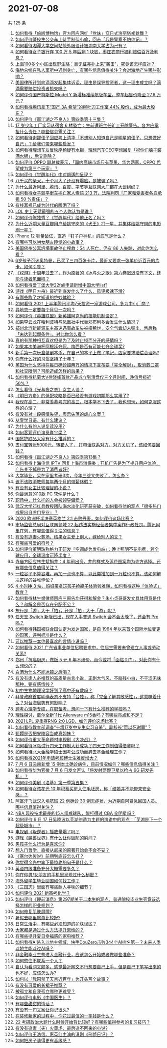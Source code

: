 # 2021-07-08

共 125 条

<!-- BEGIN -->
<!-- 最后更新时间 Thu Jul 08 2021 15:01:30 GMT+0800 (China Standard Time) -->

1. [如何看待「旅顺博物馆」官方回应网红「党妹」穿日式洛丽塔裙跳舞？](https://www.zhihu.com/question/470365349)
2. [如何评价警校生公交车上徒手制伏小偷，回击「我是警察不怕你记」？](https://www.zhihu.com/question/470605067)
3. [如何看待湘潭大学空间站舱外服设计被湖南大学占为己有？](https://www.zhihu.com/question/470753814)
4. [如何看待女子银行存 100 万 5 年后剩 1
   块钱，枣庄农商行被判赔偿百万及利息？](https://www.zhihu.com/question/470516692)
5. [上海100多个小区出现野生貉：毫无征兆扑上来"袭击"，究竟该怎样应对？](https://www.zhihu.com/question/470241442)
6. [海地总统在私人寓所中遇刺身亡，有哪些信息值得关注？会对海地产生哪些影响？](https://www.zhihu.com/question/470711943)
7. [美国律所计划向滴滴发起集体诉讼，理由是误导投资者，这一理由成立吗？滴滴需要赔偿投资者损失吗？](https://www.zhihu.com/question/470474222)
8. [如何评价国产特斯拉 Model Y 新增标准续航版车型，整车起售价降至 27.6
   万元？](https://www.zhihu.com/question/470843237)
9. [如何看待腾讯拿下“国产 3A 希望”的柳叶刀工作室 44%
   股份，成为最大股东？](https://www.zhihu.com/question/470251383)
10. [如何评价《画江湖之不良人》第四季第十三集？](https://www.zhihu.com/question/469383435)
11. [17 岁少年工厂实习从宿舍 6
    楼坠亡：生前遭班主任旷工开除警告。各方应承担什么责任？哪些信息需关注？](https://www.zhihu.com/question/470625415)
12. [如何看待谢娜侄子回应考上清华「不想别人知道自己是明星的侄子，只想做好自己」？给我们带来哪些启发？](https://www.zhihu.com/question/470425395)
13. [如何看待理想车友反映座椅疑有水银，理想汽车CEO李想回复「祝你们脑子装满水银」，后又删除？](https://www.zhihu.com/question/470245809)
14. [如何评价 OPPO 副总裁表示，「国内高端市场只有苹果、华为两家，OPPO
    希望成为第三个玩家」？](https://www.zhihu.com/question/470535816)
15. [如何评价《觉醒年代》中对胡适的呈现？](https://www.zhihu.com/question/468614445)
16. [八千买的柴犬，十个月大了还没有爆脸，是被骗了吗？](https://www.zhihu.com/question/353006075)
17. [为什么最近阿里、腾讯、百度、字节等互联网大厂都在大谈组织？](https://www.zhihu.com/question/470739484)
18. [如何看待女子骑平衡车摔亡家人索赔 213 万，法院判罚「厂家和受害者各自承担 50
    %责任」？](https://www.zhihu.com/question/470594828)
19. [有线耳机已成为时代的眼泪了吗？](https://www.zhihu.com/question/469440223)
20. [LOL 史上天赋最强的五个人你认为是谁？](https://www.zhihu.com/question/468616877)
21. [如何评价陈独秀？《觉醒年代》给他正名了吗？](https://www.zhihu.com/question/464396867)
22. [为什么近期大量豆瓣用户给姚守岗的《犬王》打一星，并集体给姚守岗的电影刷一星？](https://www.zhihu.com/question/470166955)
23. [iPhone 12 销量破亿，直追「钉子户神机」的底气是什么？](https://www.zhihu.com/question/469976462)
24. [有哪些可以哄女朋友睡觉的小故事？](https://www.zhihu.com/question/264824222)
25. [美国佛州公寓坍塌事故停止搜救：54 人死亡，仍有 86
    人失踪，对此你怎么看？](https://www.zhihu.com/question/470820913)
26. [6岁孩子沉迷奥特曼，已买了三四百张卡片，最近又要求一张单价近百元的片卡，如何引导？](https://www.zhihu.com/question/470324621)
27. [《权游》十周年过去了，作为原著的《冰与火之歌》第六卷迟迟没有下文，还能与读者见面吗？](https://www.zhihu.com/question/460647766)
28. [如何看待爱丁堡大学22fall申请新增中国大学list?](https://www.zhihu.com/question/470776808)
29. [游戏《明日方舟》最近到底发什么了什么，风评极速下滑?](https://www.zhihu.com/question/470071940)
30. [有哪些跑了才知道的绝妙体验？](https://www.zhihu.com/question/470573894)
31. [如何看待 2021
    上半年腾讯平均7天投资一家游戏公司，多为中小厂商？](https://www.zhihu.com/question/470225729)
32. [异地恋一定要每个月见一次吗？](https://www.zhihu.com/question/459310231)
33. [如何评价《英雄联盟》新英雄阿克尚的技能机制设定？](https://www.zhihu.com/question/470767561)
34. [如果李云龙在哈利波特与凤凰社中代替邓布利多会发生什么情况？](https://www.zhihu.com/question/308905760)
35. [郑州北汽新能源车主高速遇事故车头被撞稀烂，安全气囊却未弹出，售后称「未达到起爆条件」，对此你怎么看？](https://www.zhihu.com/question/470624036)
36. [真的有那种相互喜欢但是为了及时止损而分开的感情吗？](https://www.zhihu.com/question/423434356)
37. [如果本次美洲杯阿根廷夺冠，梅西是否有可能七夺金球奖?](https://www.zhihu.com/question/469025291)
38. [新手第一次玩盒装剧本杀，在自己的本子上做了笔记，店家要求赔偿合理吗?](https://www.zhihu.com/question/470003546)
39. [你有什么好的习惯坚持了十年？](https://www.zhihu.com/question/453783511)
40. [英国为什么坚持在每日确诊超两万的情况下宣布要「完全解封」，取消戴口罩和社交限制？可能造成怎样的后果？](https://www.zhihu.com/question/470082644)
41. [如何看待私募大V徐晓峰首款产品成立到清盘仅三个月时间，净值亏损近
    50%？](https://www.zhihu.com/question/470665476)
42. [怎么看待《光与夜之恋》女主人设？](https://www.zhihu.com/question/466812253)
43. [《明日方舟》的低配攻略是否已经没有游戏初期那么实用了?](https://www.zhihu.com/question/470257789)
44. [我现在高二，非常羡慕考完的高三，根本学不下去了，我也想玩，如何克服这样的心理？](https://www.zhihu.com/question/463931205)
45. [有没有对一段感情失望，表示失落的虐心文案？](https://www.zhihu.com/question/459513700)
46. [从零学日语，有什么建议？](https://www.zhihu.com/question/368169398)
47. [为什么有的人说复读没用?](https://www.zhihu.com/question/467114805)
48. [如何客观评价演员肖宇梁？](https://www.zhihu.com/question/470618839)
49. [国货护肤品大家有什么推荐的？](https://www.zhihu.com/question/20867294)
50. [支付宝转账5000元，转错人了，
    打电话联系对方，对方关机了，该如何要回钱？](https://www.zhihu.com/question/351571558)
51. [如何看待《画江湖之不良人》第四季第13集？](https://www.zhihu.com/question/469384925)
52. [如何看待上海电信 IPTV
    回复上海市消保委：开机广告是为了提升用户体验，广告关不掉是为了消费者好?](https://www.zhihu.com/question/470272548)
53. [大学毕业，呆在家里考研3次，今年三战又失败了，怎么办？](https://www.zhihu.com/question/41692093)
54. [该不该取消教师每年两个月的带薪休假？](https://www.zhihu.com/question/470469068)
55. [有没有女主比较理智的小说？](https://www.zhihu.com/question/364191258)
56. [你最满意的10款 PC 软件是什么？](https://www.zhihu.com/question/469450888)
57. [职场中，什么样的人会被领导偏爱？](https://www.zhihu.com/question/470177228)
58. [武汉大学邓红兵教授团队海水淡化研究获突破，如何看待他的观点「很多热门成果出自冷门专业」？](https://www.zhihu.com/question/470617704)
59. [2020 欧洲杯半决赛英格兰 2:1
    击败丹麦，如何评价这场比赛？](https://www.zhihu.com/question/470791571)
60. [市场监管总局对互联网领域 22
    起违法实施经营者集中案作行政处罚，腾讯阿里在列，有哪些值得关注的信息？](https://www.zhihu.com/question/470683009)
61. [有没有追妻火葬场，结果女主爱上别人，嫁给别人的文？](https://www.zhihu.com/question/429604224)
62. [有哪些可爱的符号？](https://www.zhihu.com/question/314270796)
63. [如何评价董明珠称格力正研发「空调成为发电站」：晚上照明不花电费，若全球应用，全球温度可降半度？](https://www.zhihu.com/question/470429897)
64. [寺庙方回应林生斌捐井：4
    年前出资，井的样式及莲花图案均为寺方选择。还有哪些信息值得关注？](https://www.zhihu.com/question/470587142)
65. [一粒谷子不算谷堆，再加一点也不算，以此类推加到一万粒也不算，该如何解决这样的谷堆悖论？](https://www.zhihu.com/question/455083603)
66. [4 小时挣 3
    块，妈妈带贪玩孩子捡瓶子体验钱难赚，如何看待这种「体验式」教育？](https://www.zhihu.com/question/470535137)
67. [如何看待林生斌律师回应三原告均获得和解金？朱小贞哥哥发文具体用意是什么？和解金是否存在分配不公？](https://www.zhihu.com/question/469903790)
68. [旅行是「游」大于「拍」，还是「拍」大于「游」呢？](https://www.zhihu.com/question/466295652)
69. [任天堂 Switch 新版已出，现在入手普通 Switch 会不会太晚了，还会有 Pro
    吗？](https://www.zhihu.com/question/425260879)
70. [如何看待韩国被联合国认定为发达国家，是自 1964
    年以来首个国际地位变更的国家，评判标准是什么？](https://www.zhihu.com/question/470588614)
71. [可以推荐一本你最喜欢的言情小说吗？](https://www.zhihu.com/question/362997236)
72. [如何看待 2021
    广东省事业单位招聘要求中，往届生需要未曾建立人事或劳动关系?](https://www.zhihu.com/question/470133715)
73. [郑州「抗癌厨房」做饭 5 元 6
    年不涨价，而今或将「面临关门」，对此你有什么想说的？](https://www.zhihu.com/question/470452348)
74. [白酒为什么不能冰镇之后喝？](https://www.zhihu.com/question/468514487)
75. [有没有逢人必推荐的高质量古言小说，正剧大气风，不脑残小白，不干涩无味那种，要有感情线？](https://www.zhihu.com/question/460403091)
76. [初中生物地理没学好到了高中还有救吗？](https://www.zhihu.com/question/460729717)
77. [拜登政府首度明确表态不支持「台独」，称「完全了解其敏感性」，这意味着什么？对台海局势有何影响？](https://www.zhihu.com/question/470580147)
78. [跨考心理学专硕，在职备考，想问一下有什么推荐的学校吗？](https://www.zhihu.com/question/457460535)
79. [理性探讨，戴尔全新11代 Alienware
    m15香吗？有哪些亮点和不足？](https://www.zhihu.com/question/459366400)
80. [2021 LPL 夏季赛RNG 2:0
    LGD，如何评价这场比赛？](https://www.zhihu.com/question/470681114)
81. [如何看待教育部调查“十堰17岁中专生实习自杀”，副校长“愿以死谢罪”？](https://www.zhihu.com/question/470564757)
82. [甄嬛是否把安陵容当成真姐妹？](https://www.zhihu.com/question/389216009)
83. [如何评价重大革命题材电视剧《大决战》？](https://www.zhihu.com/question/465754119)
84. [如何看待冰岛试行四天工作制大获成功？四天工作制值得借鉴吗？](https://www.zhihu.com/question/470410629)
85. [如何看待北大金融学硕士因考公成功而辞去基金经理工作？](https://www.zhihu.com/question/470568734)
86. [如何看待2021年申请考核博士生难度增大？](https://www.zhihu.com/question/430374942)
87. [7 月 6 日云南新增 15
    例本土确诊病例，目前情况如何？哪些信息值得关注？](https://www.zhihu.com/question/470575819)
88. [如何看待华为官微 7 月 6 日发文否认「将发射两颗卫星以抢占 6G
    研发先机」？](https://www.zhihu.com/question/470367051)
89. [如何评价美剧《洛基》第一季第五集？](https://www.zhihu.com/question/469082564)
90. [如何看待女孩花光 10
    年积蓄买房入住毛坯房，称「结婚并不能带来安全感」？](https://www.zhihu.com/question/470358346)
91. [阿富汗飞武汉入境航班 22 例确诊 30
    例无症状，为近期自阿紧急回国人员。哪些信息值得关注？](https://www.zhihu.com/question/470593519)
92. [NBA 现役技术最差的15人组成球队，能打得过 CBA
    全明星吗？](https://www.zhihu.com/question/467877445)
93. [如何评价 6 月 17
    日吴晓波以芜湖创造为主题的演讲中的观点：「芜湖是下一个超级城市」？](https://www.zhihu.com/question/466274708)
94. [电视剧《叛逆者》播放量爆了吗？](https://www.zhihu.com/question/468364234)
95. [游戏《魔兽世界》有什么让你破防的瞬间？](https://www.zhihu.com/question/466341366)
96. [男孩子什么行为是喜欢你?](https://www.zhihu.com/question/459337094)
97. [想入门哲学，直接从尼采的原著开始会不会不妥？](https://www.zhihu.com/question/465167597)
98. [《塞尔达传说》前期到底该怎么打？](https://www.zhihu.com/question/444332434)
99. [你觉得余光中笔下最惊艳的句子是什么？](https://www.zhihu.com/question/440817750)
100. [英语四级准备充分大概需要多久？](https://www.zhihu.com/question/293706213)
101. [你在你男/女朋友的手机里发现过什么秘密？](https://www.zhihu.com/question/309282780)
102. [海外留学生毕业回国如何找工作？](https://www.zhihu.com/question/267051114)
103. [《三国志》里面有哪些耐人寻味的细节？](https://www.zhihu.com/question/48084045)
104. [如何评价 2021 新高考化学？](https://www.zhihu.com/question/463845980)
105. [如何评价《睡前消息》第297期关于二本生的观点，普通院校毕业生究竟该选择怎样的职业规划？](https://www.zhihu.com/question/470490474)
106. [如何修复肌肤屏障?](https://www.zhihu.com/question/318814504)
107. [暑假去哪里旅游比较好?](https://www.zhihu.com/question/465756199)
108. [日常生活中，有哪些必须知道的护肤误区？](https://www.zhihu.com/question/467117508)
109. [大家都是通过什么方法提升思维的？](https://www.zhihu.com/question/468908005)
110. [有哪些提升夏日幸福感的家电推荐？](https://www.zhihu.com/question/333879590)
111. [如何看待AI杀入斗地主领域，快手DouZero击败344个AI排名第一？未来人类斗地主能斗过AI吗？](https://www.zhihu.com/question/470431274)
112. [非金融毕业生想进入金融行业，应该怎么开始或者做哪些准备？](https://www.zhihu.com/question/34945971)
113. [如何憋住不联系一个人？](https://www.zhihu.com/question/417595335)
114. [自认为看网文颇多，感觉最近网文不行想要自己上手，但是自己下笔写出来的也不好，应该怎么办?](https://www.zhihu.com/question/462450572)
115. [如何以「我囚禁了天帝近百年」为开头写个故事？](https://www.zhihu.com/question/436573312)
116. [有没有可爱的长裙子推荐？](https://www.zhihu.com/question/446771263)
117. [被孤立和自我孤立哪种更难受？](https://www.zhihu.com/question/468616953)
118. [如何评价电影《中国医生》？](https://www.zhihu.com/question/448519150)
119. [有哪些甜甜的情话？](https://www.zhihu.com/question/460123635)
120. [有没有一句文案让你记很久?](https://www.zhihu.com/question/432213645)
121. [在装修新家的过程中，你花过最值的一笔钱是什么？](https://www.zhihu.com/question/468840855)
122. [22
     考研政治大题什么时候开始背比较好？有哪些值得参考的复习技巧？](https://www.zhihu.com/question/470122007)
123. [有没有追妻（夫）火葬场，最后追不回来的小说?](https://www.zhihu.com/question/468268590)
124. [如何评价王浩信、惠英红主演的港剧《刑侦日记》？](https://www.zhihu.com/question/463938835)
125. [如何把房子装得更有高级感？](https://www.zhihu.com/question/460724070)

<!-- END -->
